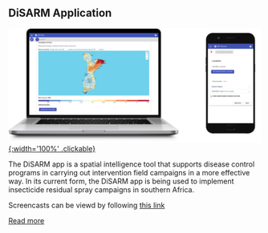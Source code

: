 ## DiSARM Application
[![](/img/api/RiskYland.jpg){:width='100%' .clickable}](/app)


The DiSARM app is a spatial intelligence tool that supports disease control programs in carrying out intervention field campaigns in a more effective way. In its current form, the DiSARM app is being used to implement insecticide residual spray campaigns in southern Africa.

Screencasts can be viewd by following [this link](https://www.youtube.com/playlist?list=PLjdoHmpUzEOfHg_WCs9UBFJYdvs1DWKHQ)

[Read more](/app)